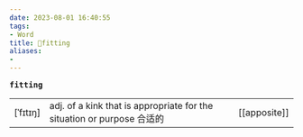 ```yaml
---
date: 2023-08-01 16:40:55
tags: 
- Word
title: 📖fitting
aliases: 
- 
---
```


<pre><strong>fitting</strong></pre>
|   |   |   |
|---|---|---|
|[ˈfɪtɪŋ]|adj. of a kink that is appropriate for the situation or purpose 合适的|[[apposite]]|